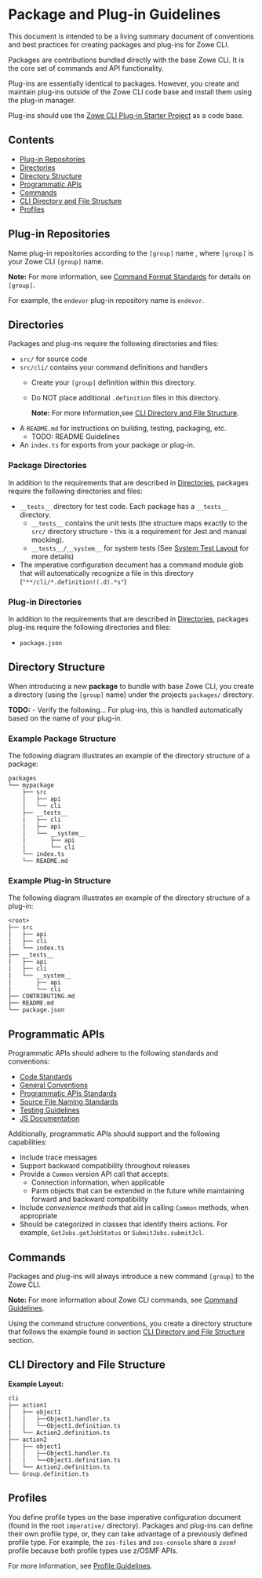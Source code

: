 # Package and Plug-in Guidelines
This document is intended to be a living summary document of conventions and best practices for creating packages and plug-ins for Zowe CLI.

Packages are contributions bundled directly with the base Zowe CLI. It is the core set of commands and API functionality. 

Plug-ins are essentially identical to packages. However, you create and maintain plug-ins outside of the Zowe CLI code base and install them using the plug-in manager.

Plug-ins should use the [Zowe CLI Plug-in Starter Project](https://github.com/zowe/zowe-cli-sample-pluginside-sample-plugin) as a code base.

## Contents
- [Plug-in Repositories](#plug-in-repositories)
- [Directories](#directories)
- [Directory Structure](#directory-structure)
- [Programmatic APIs](#programmatic-apis)
- [Commands](#commands)
- [CLI Directory and File Structure](#cli-directory-and-file-structure)
- [Profiles](#profiles)

## Plug-in Repositories

Name plug-in repositories according to the `[group]` name , where `[group]` is your Zowe CLI `[group]` name. 

**Note:** For more information, see [Command Format Standards](CommandFormatStandards.md) for details on `[group]`.

For example, the `endevor` plug-in repository name is `endevor`.

## Directories
Packages and plug-ins require the following directories and files:

- `src/` for source code
- `src/cli/` contains your command definitions and handlers
  - Create your `[group]` definition within this directory.
  - Do NOT place additional `.definition` files in this directory. 
      
      **Note:** For more information,see [CLI Directory and File Structure](#cli-directory-and-file-structure). 
- A `README.md` for instructions on building, testing, packaging, etc.
  - TODO: README Guidelines
- An `index.ts` for exports from your package or plug-in.

### Package Directories

In addition to the requirements that are described in [Directories](#directories), packages require the following directories and files:
- `__tests__` directory for test code. Each package has a `__tests__` directory.
  - `__tests__` contains the unit tests (the structure maps exactly to the `src/` directory structure - this is a requirement for Jest and manual mocking).
  - `__tests__/__system__` for system tests (See [System Test Layout](TESTING.md#system-test-layout) for more details)
- The imperative configuration document has a command module glob that will automatically recognize a file in this directory (`"**/cli/*.definition!(.d).*s"`)

### Plug-in Directories
In addition to the requirements that are described in [Directories](#directories), packages plug-ins require the following directories and files:

- `package.json`

## Directory Structure
When introducing a new **package** to bundle with base Zowe CLI, you create a directory (using the `[group]` name) under the projects `packages/` directory. 

**TODO:** - Verify the following...
For plug-ins, this is handled automatically based on the name of your plug-in.

### Example Package Structure
The following diagram illustrates an example of the directory structure of a package:
```
packages
└── mypackage
    ├── src
    |   ├── api 
    |   └── cli
    ├── __tests__
    |   ├── cli 
    |   ├── api
    |   └── __system__
    |       ├── api 
    |       └── cli
    └── index.ts
    └── README.md
```

### Example Plug-in Structure
The following diagram illustrates an example of the directory structure of a plug-in:
```
<root>
├── src
|   ├── api 
|   ├── cli
|   └── index.ts
├── __tests__
|   ├── api
|   ├── cli
|   └── __system__
|       ├── api 
|       └── cli
├── CONTRIBUTING.md
├── README.md
└── package.json
```

## Programmatic APIs
Programmatic APIs should adhere to the following standards and conventions:
- [Code Standards](../CONTRIBUTING.md#code-standards)
- [General Conventions](../CONTRIBUTING.md#general-conventions)
- [Programmatic APIs Standards](../CONTRIBUTING.md#programmatic-apis)
- [Source File Naming Standards](../CONTRIBUTING.md#source-file-naming-standards)
- [Testing Guidelines](TESTING.md)
- [JS Documentation](../CONTRIBUTING.md#js-documentation)

Additionally, programmatic APIs should support and the following capabilities:
- Include trace messages
- Support backward compatibility throughout releases
- Provide a `Common` version API call that accepts: 
  - Connection information, when applicable
  - Parm objects that can be extended in the future while maintaining forward and backward compatibility
- Include *convenience methods* that aid in calling `Common` methods, when appropriate
- Should be categorized in classes that identify theirs actions. For example, `GetJobs.getJobStatus` or `SubmitJobs.submitJcl`.

## Commands
Packages and plug-ins will always introduce a new command `[group]` to the Zowe CLI. 

**Note:** For more information about Zowe CLI commands, see [Command Guidelines](/docs/CommandFormatStandards.md).

Using the command structure conventions, you create a directory structure that follows the example found in section [CLI Directory and File Structure](#cli-directory-and-file-structure) section.

## CLI Directory and File Structure
**Example Layout:**
```
cli
├── action1
│   ├── object1 
│   |   ├──Object1.handler.ts
|   |   └──Object1.definition.ts
|   └── Action2.definition.ts
├── action2
│   ├── object1 
│   |   ├──Object1.handler.ts
|   |   └──Object1.definition.ts
|   └── Action2.definition.ts
└── Group.definition.ts
```

## Profiles 
You define profile types on the base imperative configuration document (found in the root `imperative/` directory). Packages and plug-ins can define their own profile type, or, they can take advantage of a previously defined profile type. For example, the `zos-files` and `zos-console` share a `zosmf` profile because both profile types use z/OSMF APIs.

For more information, see [Profile Guidelines](ProfileGuidelines.md).
